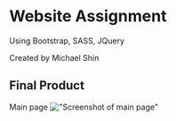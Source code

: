 # Website Assignment

Using Bootstrap, SASS, JQuery

Created by Michael Shin

## Final Product

Main page
!["Screenshot of main page"](https://github.com/shinmike/advisor-websites-assigmnment/blob/master/img/screenshot.png)